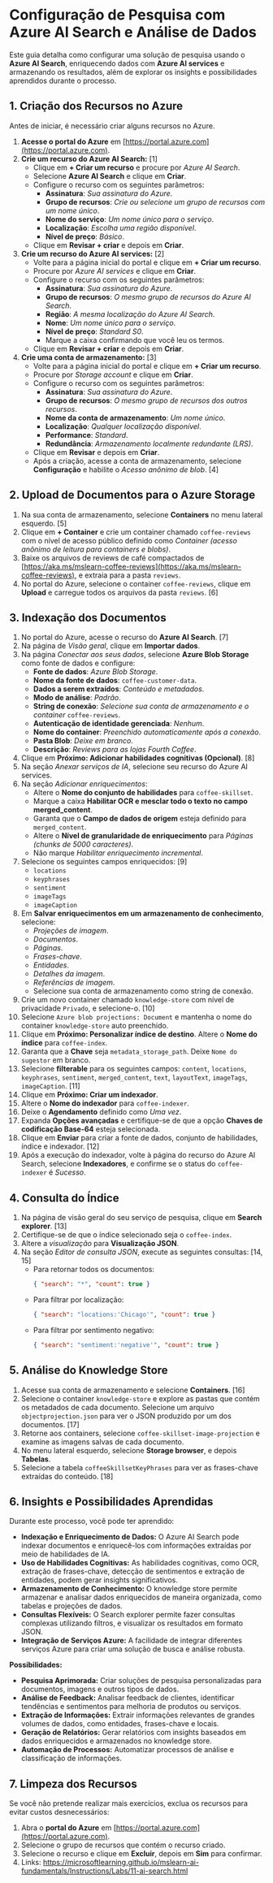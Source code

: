 # Configuração de Pesquisa com Azure AI Search e Análise de Dados

Este guia detalha como configurar uma solução de pesquisa usando o **Azure AI Search**, enriquecendo dados com **Azure AI services** e armazenando os resultados, além de explorar os insights e possibilidades aprendidos durante o processo.

## 1. Criação dos Recursos no Azure

Antes de iniciar, é necessário criar alguns recursos no Azure.

1.  **Acesse o portal do Azure** em [https://portal.azure.com](https://portal.azure.com).
2.  **Crie um recurso do Azure AI Search:** [1]
    *   Clique em **+ Criar um recurso** e procure por *Azure AI Search*.
    *   Selecione **Azure AI Search** e clique em **Criar**.
    *   Configure o recurso com os seguintes parâmetros:
        *   **Assinatura**: *Sua assinatura do Azure*.
        *   **Grupo de recursos**: *Crie ou selecione um grupo de recursos com um nome único*.
        *   **Nome do serviço**: *Um nome único para o serviço*.
        *   **Localização**: *Escolha uma região disponível*.
        *   **Nível de preço**: *Básico*.
    *   Clique em **Revisar + criar** e depois em **Criar**.
3.  **Crie um recurso do Azure AI services:** [2]
    *   Volte para a página inicial do portal e clique em **+ Criar um recurso**.
    *   Procure por *Azure AI services* e clique em **Criar**.
    *   Configure o recurso com os seguintes parâmetros:
        *   **Assinatura**: *Sua assinatura do Azure*.
        *   **Grupo de recursos**: *O mesmo grupo de recursos do Azure AI Search*.
        *   **Região**: *A mesma localização do Azure AI Search*.
        *   **Nome**: *Um nome único para o serviço*.
        *  **Nível de preço**: *Standard S0*.
        *   Marque a caixa confirmando que você leu os termos.
    *   Clique em **Revisar + criar** e depois em **Criar**.
4.  **Crie uma conta de armazenamento:** [3]
    *   Volte para a página inicial do portal e clique em **+ Criar um recurso**.
    *   Procure por *Storage account* e clique em **Criar**.
    *   Configure o recurso com os seguintes parâmetros:
        *   **Assinatura**: *Sua assinatura do Azure*.
        *   **Grupo de recursos**: *O mesmo grupo de recursos dos outros recursos*.
        *   **Nome da conta de armazenamento**: *Um nome único*.
        *   **Localização**: *Qualquer localização disponível*.
        *   **Performance**: *Standard*.
        *   **Redundância**: *Armazenamento localmente redundante (LRS)*.
    *   Clique em **Revisar** e depois em **Criar**.
    *   Após a criação, acesse a conta de armazenamento, selecione **Configuração** e habilite o *Acesso anônimo de blob*. [4]

## 2. Upload de Documentos para o Azure Storage

1.  Na sua conta de armazenamento, selecione **Containers** no menu lateral esquerdo. [5]
2.  Clique em **+ Container** e crie um container chamado `coffee-reviews` com o nível de acesso público definido como *Container (acesso anônimo de leitura para containers e blobs)*.
3.  Baixe os arquivos de reviews de café compactados de [https://aka.ms/mslearn-coffee-reviews](https://aka.ms/mslearn-coffee-reviews), e extraia para a pasta `reviews`.
4.  No portal do Azure, selecione o container `coffee-reviews`, clique em **Upload** e carregue todos os arquivos da pasta `reviews`. [6]

## 3. Indexação dos Documentos

1.  No portal do Azure, acesse o recurso do **Azure AI Search**. [7]
2.  Na página de *Visão geral*, clique em **Importar dados**.
3.  Na página *Conectar aos seus dados*, selecione **Azure Blob Storage** como fonte de dados e configure:
    *   **Fonte de dados**: *Azure Blob Storage*.
    *   **Nome da fonte de dados**: `coffee-customer-data`.
    *   **Dados a serem extraídos**: *Conteúdo e metadados*.
    *   **Modo de análise**: *Padrão*.
    *   **String de conexão**: *Selecione sua conta de armazenamento e o container* `coffee-reviews`.
    *   **Autenticação de identidade gerenciada**: *Nenhum*.
    *   **Nome do container**: *Preenchido automaticamente após a conexão*.
    *   **Pasta Blob**: *Deixe em branco*.
    *   **Descrição**: *Reviews para as lojas Fourth Coffee*.
4.  Clique em **Próximo: Adicionar habilidades cognitivas (Opcional)**. [8]
5.  Na seção *Anexar serviços de IA*, selecione seu recurso do Azure AI services.
6.  Na seção *Adicionar enriquecimentos*:
    *   Altere o **Nome do conjunto de habilidades** para `coffee-skillset`.
    *   Marque a caixa **Habilitar OCR e mesclar todo o texto no campo merged\_content**.
    *   Garanta que o **Campo de dados de origem** esteja definido para `merged_content`.
    *   Altere o **Nível de granularidade de enriquecimento** para *Páginas (chunks de 5000 caracteres)*.
    *   Não marque *Habilitar enriquecimento incremental*.
7. Selecione os seguintes campos enriquecidos: [9]
    *   `locations`
    *    `keyphrases`
    *   `sentiment`
    *    `imageTags`
    *    `imageCaption`
8.  Em **Salvar enriquecimentos em um armazenamento de conhecimento**, selecione:
    *   *Projeções de imagem*.
    *   *Documentos*.
    *   *Páginas*.
    *   *Frases-chave*.
    *   *Entidades*.
    *   *Detalhes da imagem*.
    *   *Referências de imagem*.
    *   Selecione sua conta de armazenamento como string de conexão.
9.  Crie um novo container chamado `knowledge-store` com nível de privacidade `Privado`, e selecione-o. [10]
10. Selecione `Azure blob projections: Document` e mantenha o nome do container `knowledge-store` auto preenchido.
11. Clique em **Próximo: Personalizar índice de destino**. Altere o **Nome do índice** para `coffee-index`.
12. Garanta que a **Chave** seja `metadata_storage_path`. Deixe `Nome do sugestor` em branco.
13. Selecione **filterable** para os seguintes campos: `content`, `locations`, `keyphrases`, `sentiment`, `merged_content`, `text`, `layoutText`, `imageTags`, `imageCaption`. [11]
14. Clique em **Próximo: Criar um indexador**.
15. Altere o **Nome do indexador** para `coffee-indexer`.
16. Deixe o **Agendamento** definido como *Uma vez*.
17. Expanda **Opções avançadas** e certifique-se de que a opção **Chaves de codificação Base-64** esteja selecionada.
18. Clique em **Enviar** para criar a fonte de dados, conjunto de habilidades, índice e indexador. [12]
19. Após a execução do indexador, volte à página do recurso do Azure AI Search, selecione **Indexadores**, e confirme se o status do `coffee-indexer` é *Sucesso*.

## 4. Consulta do Índice

1.  Na página de visão geral do seu serviço de pesquisa, clique em **Search explorer**. [13]
2.  Certifique-se de que o índice selecionado seja o `coffee-index`.
3.  Altere a *visualização* para **Visualização JSON**.
4.  Na seção *Editor de consulta JSON*, execute as seguintes consultas: [14, 15]
    *   Para retornar todos os documentos:
        ```json
        { "search": "*", "count": true }
        ```
    *   Para filtrar por localização:
        ```json
        { "search": "locations:'Chicago'", "count": true }
        ```
    *   Para filtrar por sentimento negativo:
        ```json
        { "search": "sentiment:'negative'", "count": true }
        ```

## 5. Análise do Knowledge Store

1.  Acesse sua conta de armazenamento e selecione **Containers**. [16]
2.  Selecione o container `knowledge-store` e explore as pastas que contém os metadados de cada documento. Selecione um arquivo `objectprojection.json` para ver o JSON produzido por um dos documentos. [17]
3.  Retorne aos containers, selecione `coffee-skillset-image-projection` e examine as imagens salvas de cada documento.
4.  No menu lateral esquerdo, selecione **Storage browser**, e depois **Tabelas**.
5.  Selecione a tabela `coffeeSkillsetKeyPhrases` para ver as frases-chave extraídas do conteúdo. [18]

## 6. Insights e Possibilidades Aprendidas

Durante este processo, você pode ter aprendido:

*   **Indexação e Enriquecimento de Dados:** O Azure AI Search pode indexar documentos e enriquecê-los com informações extraídas por meio de habilidades de IA.
*   **Uso de Habilidades Cognitivas:** As habilidades cognitivas, como OCR, extração de frases-chave, detecção de sentimentos e extração de entidades, podem gerar insights significativos.
*   **Armazenamento de Conhecimento:** O knowledge store permite armazenar e analisar dados enriquecidos de maneira organizada, como tabelas e projeções de dados.
*   **Consultas Flexíveis:** O Search explorer permite fazer consultas complexas utilizando filtros, e visualizar os resultados em formato JSON.
*    **Integração de Serviços Azure:** A facilidade de integrar diferentes serviços Azure para criar uma solução de busca e análise robusta.

**Possibilidades:**

*   **Pesquisa Aprimorada:** Criar soluções de pesquisa personalizadas para documentos, imagens e outros tipos de dados.
*   **Análise de Feedback:** Analisar feedback de clientes, identificar tendências e sentimentos para melhoria de produtos ou serviços.
*   **Extração de Informações:** Extrair informações relevantes de grandes volumes de dados, como entidades, frases-chave e locais.
*   **Geração de Relatórios:** Gerar relatórios com insights baseados em dados enriquecidos e armazenados no knowledge store.
*    **Automação de Processos:** Automatizar processos de análise e classificação de informações.

## 7. Limpeza dos Recursos

Se você não pretende realizar mais exercícios, exclua os recursos para evitar custos desnecessários:

1.  Abra o **portal do Azure** em [https://portal.azure.com](https://portal.azure.com).
2.  Selecione o grupo de recursos que contém o recurso criado.
3.  Selecione o recurso e clique em **Excluir**, depois em **Sim** para confirmar.
4. Links: https://microsoftlearning.github.io/mslearn-ai-fundamentals/Instructions/Labs/11-ai-search.html
